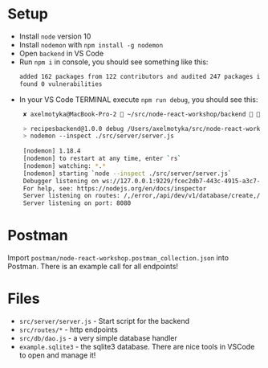 # Setup

* Install `node` version 10
* Install `nodemon` with `npm install -g nodemon`
* Open `backend` in VS Code
* Run `npm i` in console, you should see something like this:
  ```zsh
  added 162 packages from 122 contributors and audited 247 packages in 7.002s
  found 0 vulnerabilities
  ```
* In your VS Code TERMINAL execute `npm run debug`, you should see this:
  ```zsh
   ✘ axelmotyka@MacBook-Pro-2  ~/src/node-react-workshop/backend   master  npm run debug

   > recipesbackend@1.0.0 debug /Users/axelmotyka/src/node-react-workshop/backend
   > nodemon --inspect ./src/server/server.js
   
   [nodemon] 1.18.4
   [nodemon] to restart at any time, enter `rs`
   [nodemon] watching: *.*
   [nodemon] starting `node --inspect ./src/server/server.js`
   Debugger listening on ws://127.0.0.1:9229/fcec2db7-443c-4915-a3c7-1796baf44553
   For help, see: https://nodejs.org/en/docs/inspector
   Server listening on routes: /,/error,/api/dev/v1/database/create,/api/dev/v1/database/select,/api/dev/v1/database/insert
   Server listening on port: 8080
  ```

# Postman
Import `postman/node-react-workshop.postman_collection.json` into Postman.
There is an example call for all endpoints!

# Files
* `src/server/server.js` - Start script for the backend
* `src/routes/*` - http endpoints
* `src/db/dao.js` - a very simple database handler
* `example.sqlite3` - the sqlite3 database. There are nice tools in VSCode to open and manage it!
  